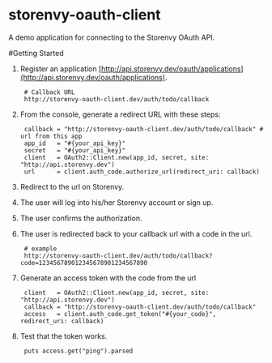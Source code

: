 storenvy-oauth-client
=====================

A demo application for connecting to the Storenvy OAuth API.

#Getting Started

1. Register an application [http://api.storenvy.dev/oauth/applications](http://api.storenvy.dev/oauth/applications).

        # Callback URL
        http://storenvy-oauth-client.dev/auth/todo/callback
        
2. From the console, generate a redirect URL with these steps:
        
        callback = "http://storenvy-oauth-client.dev/auth/todo/callback" # url from this app
        app_id   = "#{your_api_key}"
        secret   = "#{your_api_key}"
        client   = OAuth2::Client.new(app_id, secret, site: "http://api.storenvy.dev")
        url      = client.auth_code.authorize_url(redirect_uri: callback)
        
3. Redirect to the url on Storenvy.
4. The user will log into his/her Storenvy account or sign up.
5. The user confirms the authorization.
6. The user is redirected back to your callback url with a code in the url.
        
        # example
        http://storenvy-oauth-client.dev/auth/todo/callback?code=123456789012345678901234567890
        
7. Generate an access token with the code from the url
        
        client   = OAuth2::Client.new(app_id, secret, site: "http://api.storenvy.dev")
        callback = "http://storenvy-oauth-client.dev/auth/todo/callback"
        access   = client.auth_code.get_token("#{your_code}", redirect_uri: callback)
        
8. Test that the token works.
        
        puts access.get("ping").parsed
